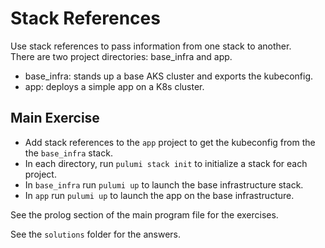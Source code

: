 # Stack References

Use stack references to pass information from one stack to another.  
There are two project directories: base_infra and app.

- base_infra: stands up a base AKS cluster and exports the kubeconfig.
- app: deploys a simple app on a K8s cluster.

## Main Exercise

- Add stack references to the `app` project to get the kubeconfig from the the `base_infra` stack.
- In each directory, run `pulumi stack init` to initialize a stack for each project.
- In `base_infra` run `pulumi up` to launch the base infrastructure stack.
- In `app` run `pulumi up` to launch the app on the base infrastructure.

See the prolog section of the main program file for the exercises.

See the `solutions` folder for the answers.
